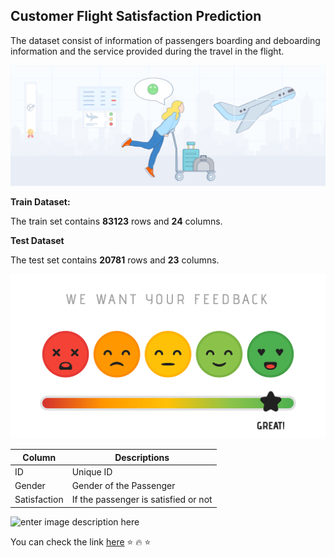 ## Customer Flight Satisfaction Prediction
The dataset consist of information of passengers boarding and deboarding information and  the service provided during the travel in the flight. 


![enter image description here](https://raw.githubusercontent.com/Vimal1893/Customer_Flight_Satisfaction_Prediction_Vimal/a4af4fa880b7157ca70e858d26e5e7a9a880cc8f/Airline%20satisfaction%20Image1.png)


**Train Dataset:**

 The train set contains **83123** rows and **24** columns.

**Test Dataset**

The test set contains **20781** rows and **23** columns.

![enter image description here](https://raw.githubusercontent.com/Vimal1893/Customer_Flight_Satisfaction_Prediction_Vimal/a4af4fa880b7157ca70e858d26e5e7a9a880cc8f/Image2.png)


| Column | Descriptions |
|--|--|
| ID | Unique ID |
| Gender | Gender of the Passenger |
| Satisfaction | If the passenger is satisfied or not |


![enter image description here](https://digital.hbs.edu/platform-rctom/wp-content/uploads/sites/4/2018/11/data-aeroplane-adobestock_66154922-1-848x200.jpg)

You can check the link [here](https://github.com/Vimal1893/Customer_Flight_Satisfaction_Prediction_Vimal/blob/main/Flight%20Passenger%20Satisfaction%20Prediction.ipynb)
:star: :fire: :star:
